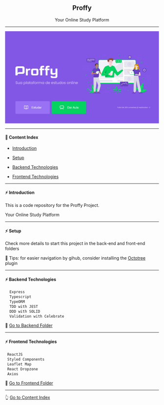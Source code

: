 <h2 align="center">Proffy</h2>
<p align="center">Your Online Study Platform</p>

---

![Proffy](https://github.com/lipex360x/Proffy/blob/master/assets/screen.jpg)

---

#### :bookmark_tabs: Content Index

- [Introduction](#zap-introduction)

- [Setup](#zap-setup)

- [Backend Technologies](#zap-backend-technologies)

- [Frontend Technologies](#zap-frontend-technologies)

---

#### :zap: Introduction

This is a code repository for the Proffy Project.

Your Online Study Platform

---

#### :zap: Setup

Check more details to start this project in the back-end and front-end folders

:pushpin: Tips: for easier navigation by gihub, consider installing the [Octotree](https://chrome.google.com/webstore/detail/octotree-github-code-tree/bkhaagjahfmjljalopjnoealnfndnagc) plugin

---

#### :zap: Backend Technologies

```
  Express
  Typescript
  TypeORM
  TDD with JEST
  DDD with SOLID
  Validation with Celebrate
```

:rocket: [Go to Backend Folder](https://github.com/lipex360x/Proffy/tree/master/backend)

---

#### :zap: Frontend Technologies

```
 ReactJS
 Styled Components
 Leaflet Map
 React Dropzone
 Axios
```
:rocket: [Go to Frontend Folder](https://github.com/lipex360x/Proffy/tree/master/frontend)

---

:point_up_2: [Go to Content Index](#bookmark_tabs-content-index)
